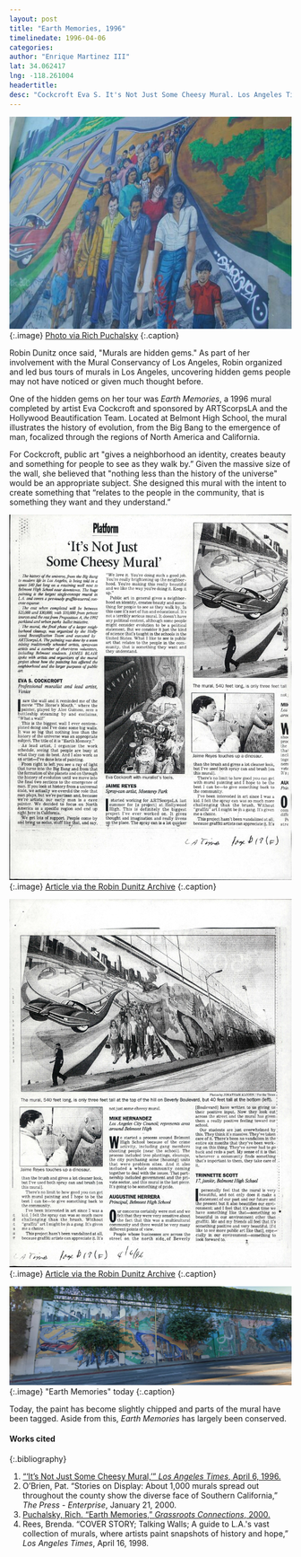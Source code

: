 ```yaml
---
layout: post
title: "Earth Memories, 1996"
timelinedate: 1996-04-06
categories:
author: "Enrique Martinez III"
lat: 34.062417
lng: -118.261004
headertitle:
desc: "Cockcroft Eva S. It's Not Just Some Cheesy Mural. Los Angeles Times 6 Apr. 1996."
---
```


![Mural](images/earthmemories.jpg)
   {:.image}
[Photo via Rich Puchalsky](http://www.grconnect.com/murals/html/p1112194.html)
   {:.caption}


Robin Dunitz once said, "Murals are hidden gems." As part of her involvement with the Mural Conservancy of Los Angeles, Robin organized and led bus tours of murals in Los Angeles, uncovering hidden gems people may not have noticed or given much thought before.

One of the hidden gems on her tour was *Earth Memories*, a 1996 mural completed by artist Eva Cockcroft and sponsored by ARTScorpsLA and the Hollywood Beautification Team. Located at Belmont High School, the mural illustrates the history of evolution, from the Big Bang to the emergence of man, focalized through the regions of North America and California.

For Cockcroft, public art "gives a neighborhood an identity, creates beauty and something for people to see as they walk by.” Given the massive size of the wall, she believed that "nothing less than the history of the universe" would be an appropriate subject. She designed this mural with the intent to create something that “relates to the people in the community, that is something they want and they understand.”

![Article](images/obj69_01.jpg)
   {:.image}
[Article via the Robin Dunitz Archive](https://visualizela.github.io/dunitzarchive/dunitzproject/obj69/)
   {:.caption}

![Article](images/obj69_02.jpg)
   {:.image}
[Article via the Robin Dunitz Archive](https://visualizela.github.io/dunitzarchive/dunitzproject/obj69/)
   {:.caption}

![Current Photograph of Mural](images/notsomecheesy.png)
   {:.image}
"Earth Memories" today
   {:.caption}

Today, the paint has become slightly chipped and parts of the mural have been tagged. Aside from this, *Earth Memories* has largely been conserved.

#### Works cited

{:.bibliography}
1. [“‘It’s Not Just Some Cheesy Mural,’” *Los Angeles Times*, April 6, 1996.](https://www.latimes.com/archives/la-xpm-1996-04-06-me-55561-story.html)
2. O’Brien, Pat. “Stories on Display: About 1,000 murals spread out throughout the county show the diverse face of Southern California,” *The Press - Enterprise*, January 21, 2000.
3. [Puchalsky, Rich. “Earth Memories,” *Grassroots Connections*, 2000.](http://www.grconnect.com/murals/html/p1112194.html)
4. Rees, Brenda. “COVER STORY; Talking Walls; A guide to L.A.'s vast collection of murals, where artists paint snapshots of history and hope,” *Los Angeles Times*, April 16, 1998.
